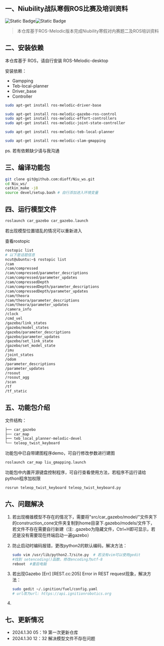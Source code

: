 ## 一、Niubility战队寒假ROS比赛及培训资料

![Static Badge](https://img.shields.io/badge/ROS-Melodic-green)![Static Badge](https://img.shields.io/badge/Ubuntu-18.04-%23FF9900)

> 本仓库基于ROS-Melodic版本完成Niubility寒假对内赛题二及ROS培训资料

## 二、安装依赖

本仓库基于 ROS，请自行安装 ROS-Melodic-desktop 

安装依赖：

- Gampping
- Teb-local-planner
- Driver_base
- Controller

```bash
sudo apt-get install ros-melodic-driver-base

sudo apt-get install ros-melodic-gazebo-ros-control
sudo apt-get install ros-melodic-effort-controllers
sudo apt-get install ros-melodic-joint-state-controller

sudo apt-get install ros-melodic-teb-local-planner

sudo apt-get install ros-melodic-slam-gmapping
```

ps. 若有依赖缺少请与我沟通

## 三、编译功能包

```bash
git clone git@github.com:dioff/Niu_ws.git
cd Niu_ws/
catkin_make -j8
source devel/setup.bash # 自行添加进入环境变量
```

## 四、运行模型文件

```bash
roslaunch car_gazebo car_gazebo.launch
```

若出现模型位置错乱的情况可以重新进入

查看rostopic

```bash
rostopic list
# 以下是话题信息
ncut@ubuntu:~$ rostopic list
/cam
/cam/compressed
/cam/compressed/parameter_descriptions
/cam/compressed/parameter_updates
/cam/compressedDepth
/cam/compressedDepth/parameter_descriptions
/cam/compressedDepth/parameter_updates
/cam/theora
/cam/theora/parameter_descriptions
/cam/theora/parameter_updates
/camera_info
/clock
/cmd_vel
/gazebo/link_states
/gazebo/model_states
/gazebo/parameter_descriptions
/gazebo/parameter_updates
/gazebo/set_link_state
/gazebo/set_model_state
/imu
/joint_states
/odom
/parameter_descriptions
/parameter_updates
/rosout
/rosout_agg
/scan
/tf
/tf_static
```

## 五、功能包介绍

文件结构：
```bash
├── car_gazebo
├── car_map
├── teb_local_planner-melodic-devel
└── teleop_twist_keyboard
```

功能包中已自带建图程序demo，可自行修改参数进行建图

```bash
roslaunch car_map liu_gmapping.launch
```

功能包中内置开源键盘控制程序，可自行查看使用方法，若程序不运行请给python程序加权限

```bash
rosrun teleop_twist_keyboard teleop_twist_keyboard.py
```
## 六、问题解决
1. 若出现桶锥模型不存在的情况下，需要将"src/car_gazebo/model/"文件夹下的construction_cone文件夹复制到home目录下.gazebo/models/文件下，若文件不存在需要自行新建（注: .gazebo为隐藏文件，Ctrl+H即可显示，若还是没有需要现在终端启动一遍gazebo）

2. 防止启动时编码报错，更改python2的默认编码，解决方法：

   ```bash
   sudo vim /usr/lib/python2.7/site.py  # 若没有vim可以使用gedit
   #找到 setencoding()函数，修改encoding为utf-8
   reboot  #重启电脑
   ```

3. 若出现Gazebo [Err] [REST.cc:205] Error in REST request现象，解决方法：

   ```bash
   sudo gedit ~/.ignition/fuel/config.yaml
   # url改为url: https://api.ignitionrobotics.org
   ```

4. 


## 七、更新情况

- 2024.1.30 05：19 第一次更新仓库
- 2024.1.30 12：32 解决模型文件不存在问题